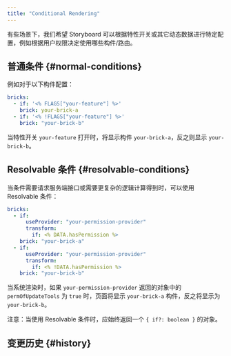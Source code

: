 ```yaml
---
title: "Conditional Rendering"
---
```


有些场景下，我们希望 Storyboard 可以根据特性开关或其它动态数据进行特定配置，例如根据用户权限决定使用哪些构件/路由。

## 普通条件 {#normal-conditions}

例如对于以下构件配置：

```yaml
bricks:
  - if: '<% FLAGS["your-feature"] %>'
    brick: your-brick-a
  - if: '<% !FLAGS["your-feature"] %>'
    brick: "your-brick-b"
```

当特性开关 `your-feature` 打开时，将显示构件 `your-brick-a`，反之则显示 `your-brick-b`。

## Resolvable 条件 {#resolvable-conditions}

当条件需要请求服务端接口或需要更复杂的逻辑计算得到时，可以使用 Resolvable 条件：

```yaml
bricks:
  - if:
      useProvider: "your-permission-provider"
      transform:
        if: <% DATA.hasPermission %>
    brick: "your-brick-a"
  - if:
      useProvider: "your-permission-provider"
      transform:
        if: <% !DATA.hasPermission %>
    brick: "your-brick-b"
```

当系统渲染时，如果 `your-permission-provider` 返回的对象中的 `permOfUpdateTools` 为 `true` 时，页面将显示 `your-brick-a` 构件，反之将显示为 `your-brick-b`。

注意：当使用 Resolvable 条件时，应始终返回一个 `{ if?: boolean }` 的对象。

## 变更历史 {#history}
